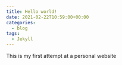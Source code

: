 ```yaml
---
title: Hello world!
date: 2021-02-22T10:59:00+00:00
categories:
  - blog
tags:
  - Jekyll
---
```


This is my first attempt at a personal website
